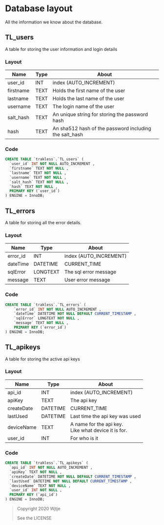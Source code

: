 # Database layout

All the information we know about the database.

## TL_users

A table for storing the user information and login details

### Layout

| Name      | Type | About                                                  |
| --------- | ---- | ------------------------------------------------------ |
| user_id   | INT  | index (AUTO_INCREMENT)                                 |
| firstname | TEXT | Holds the first name of the user                       |
| lastname  | TEXT | Holds the last name of the user                        |
| username  | TEXT | The login name of the user                             |
| salt_hash | TEXT | An unique string for storing the password hash         |
| hash      | TEXT | An sha512 hash of the password including the salt_hash |

### Code

```sql
CREATE TABLE `trakless`.`TL_users` (
  `user_id` INT NOT NULL AUTO_INCREMENT ,
  `firstname` TEXT NOT NULL ,
  `lastname` TEXT NOT NULL ,
  `username` TEXT NOT NULL ,
  `salt_hash` TEXT NOT NULL ,
  `hash` TEXT NOT NULL ,
  PRIMARY KEY (`user_id`)
) ENGINE = InnoDB;
```

## TL_errors

A table for storing all the error details.

### Layout

| Name     | Type     | About                  |
| -------- | -------- | ---------------------- |
| error_id | INT      | index (AUTO_INCREMENT) |
| dateTime | DATETIME | CURRENT_TIME           |
| sqlError | LONGTEXT | The sql error message  |
| message  | TEXT     | User error message     |

### Code

```sql
CREATE TABLE `trakless`.`TL_errors` (
    `error_id` INT NOT NULL AUTO_INCREMENT ,
    `dateTime` DATETIME NOT NULL DEFAULT CURRENT_TIMESTAMP ,
    `sqlError` LONGTEXT NOT NULL ,
    `message` TEXT NOT NULL ,
    PRIMARY KEY (`error_id`)
) ENGINE = InnoDB;
```

## TL_apikeys

A table for storing the active api keys

### Layout

| Name       | Type     | About                                                   |
| ---------- | -------- | ------------------------------------------------------- |
| api_id     | INT      | index (AUTO_INCREMENT)                                  |
| apiKey     | TEXT     | The api key                                             |
| createDate | DATETIME | CURRENT_TIME                                            |
| lastUsed   | DATETIME | Last time the api key was used                          |
| deviceName | TEXT     | A name for the api key.<br/>Like what device it is for. |
| user_id    | INT      | For who is it                                           |

### Code

```sql
CREATE TABLE `trakless`.`TL_apikeys` (
  `api_id` INT NOT NULL AUTO_INCREMENT ,
  `apiKey` TEXT NOT NULL ,
  `createDate` DATETIME NOT NULL DEFAULT CURRENT_TIMESTAMP ,
  `lastUsed` DATETIME NOT NULL DEFAULT CURRENT_TIMESTAMP ,
  `deviceName` TEXT NOT NULL ,
  `user_id` INT NOT NULL ,
  PRIMARY KEY (`api_id`)
) ENGINE = InnoDB;
```

>  Copyright 2020 Wjtje
>
>  See the LICENSE

